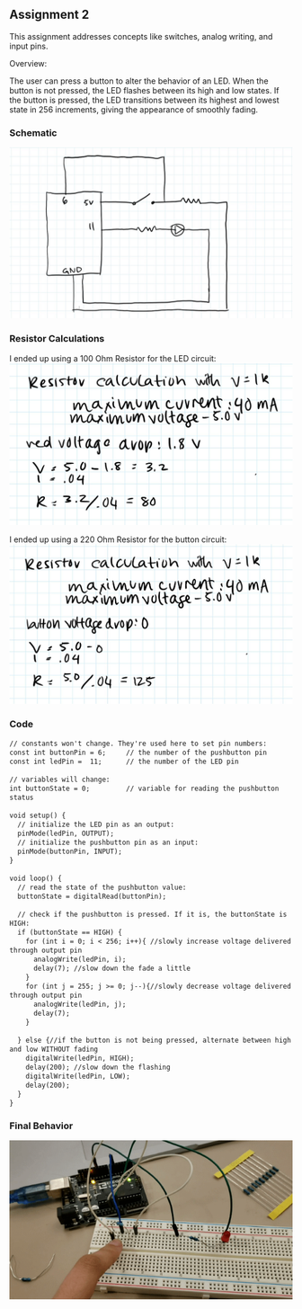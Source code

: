 ## Assignment 2

This assignment addresses concepts like switches, analog writing, and input pins.

Overview:

The user can press a button to alter the behavior of an LED. When the button is not pressed, the LED flashes between its high and low states. If the button is pressed, the LED transitions between its highest and lowest state in 256 increments, giving the appearance of smoothly fading. 

### Schematic
![Image](schematic.JPG)
### Resistor Calculations
I ended up using a 100 Ohm Resistor for the LED circuit:
![Image](calculations.JPG)

I ended up using a 220 Ohm Resistor for the button circuit:
![Image](buttonCalculations.JPG)

### Code
```
// constants won't change. They're used here to set pin numbers:
const int buttonPin = 6;     // the number of the pushbutton pin
const int ledPin =  11;      // the number of the LED pin

// variables will change:
int buttonState = 0;         // variable for reading the pushbutton status

void setup() {
  // initialize the LED pin as an output:
  pinMode(ledPin, OUTPUT);
  // initialize the pushbutton pin as an input:
  pinMode(buttonPin, INPUT);
}

void loop() {
  // read the state of the pushbutton value:
  buttonState = digitalRead(buttonPin);

  // check if the pushbutton is pressed. If it is, the buttonState is HIGH:
  if (buttonState == HIGH) {
    for (int i = 0; i < 256; i++){ //slowly increase voltage delivered through output pin
      analogWrite(ledPin, i);
      delay(7); //slow down the fade a little
    }
    for (int j = 255; j >= 0; j--){//slowly decrease voltage delivered through output pin
      analogWrite(ledPin, j);
      delay(7);
    }

  } else {//if the button is not being pressed, alternate between high and low WITHOUT fading
    digitalWrite(ledPin, HIGH);
    delay(200); //slow down the flashing
    digitalWrite(ledPin, LOW);
    delay(200);
  }
}
```
### Final Behavior
![Image](fade.gif)
